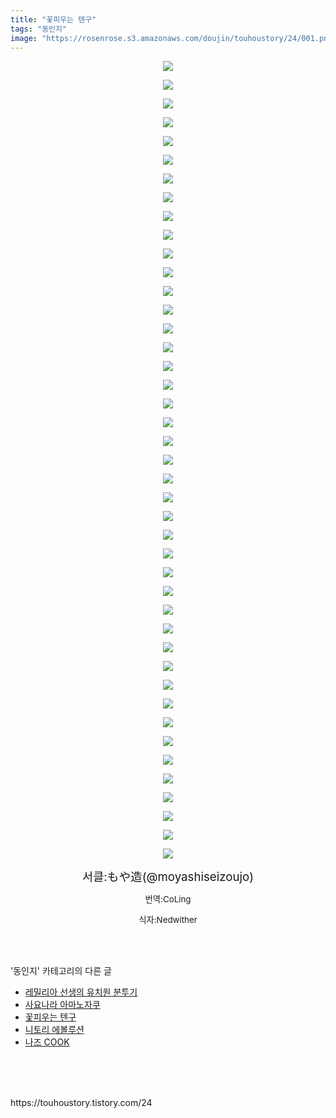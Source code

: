 ```yaml
---
title: "꽃피우는 텐구"
tags: "동인지"
image: "https://rosenrose.s3.amazonaws.com/doujin/touhoustory/24/001.png"
---
```

<div class="article">
<div class="tt_article_useless_p_margin"><p style="text-align: center; clear: none; float: none;"><img src="{{ site.imgserver1 }}/touhoustory/24/001.png"/></p><p style="text-align: center; clear: none; float: none;"><img src="{{ site.imgserver1 }}/touhoustory/24/002.jpg"/></p><p style="text-align: center; clear: none; float: none;"><img src="{{ site.imgserver1 }}/touhoustory/24/003.jpg"/></p><p style="text-align: center; clear: none; float: none;"><img src="{{ site.imgserver1 }}/touhoustory/24/004.jpg"/></p><p style="text-align: center; clear: none; float: none;"><img src="{{ site.imgserver1 }}/touhoustory/24/005.jpg"/></p><p style="text-align: center; clear: none; float: none;"><img src="{{ site.imgserver1 }}/touhoustory/24/006.jpg"/></p><p style="text-align: center; clear: none; float: none;"><img src="{{ site.imgserver1 }}/touhoustory/24/007.jpg"/></p><p style="text-align: center; clear: none; float: none;"><img src="{{ site.imgserver1 }}/touhoustory/24/008.jpg"/></p><p style="text-align: center; clear: none; float: none;"><img src="{{ site.imgserver1 }}/touhoustory/24/009.jpg"/></p><p style="text-align: center; clear: none; float: none;"><img src="{{ site.imgserver1 }}/touhoustory/24/010.jpg"/></p><p style="text-align: center; clear: none; float: none;"><img src="{{ site.imgserver1 }}/touhoustory/24/011.jpg"/></p><p style="text-align: center; clear: none; float: none;"><img src="{{ site.imgserver1 }}/touhoustory/24/012.jpg"/></p><p style="text-align: center; clear: none; float: none;"><img src="{{ site.imgserver1 }}/touhoustory/24/013.jpg"/></p><p style="text-align: center; clear: none; float: none;"><img src="{{ site.imgserver1 }}/touhoustory/24/014.jpg"/></p><p style="text-align: center; clear: none; float: none;"><img src="{{ site.imgserver1 }}/touhoustory/24/015.jpg"/></p><p style="text-align: center; clear: none; float: none;"><img src="{{ site.imgserver1 }}/touhoustory/24/016.jpg"/></p><p style="text-align: center; clear: none; float: none;"><img src="{{ site.imgserver1 }}/touhoustory/24/017.jpg"/></p><p style="text-align: center; clear: none; float: none;"><img src="{{ site.imgserver1 }}/touhoustory/24/018.jpg"/></p><p style="text-align: center; clear: none; float: none;"><img src="{{ site.imgserver1 }}/touhoustory/24/019.jpg"/></p><p style="text-align: center; clear: none; float: none;"><img src="{{ site.imgserver1 }}/touhoustory/24/020.jpg"/></p><p style="text-align: center; clear: none; float: none;"><img src="{{ site.imgserver1 }}/touhoustory/24/021.jpg"/></p><p style="text-align: center; clear: none; float: none;"><img src="{{ site.imgserver1 }}/touhoustory/24/022.jpg"/></p><p style="text-align: center; clear: none; float: none;"><img src="{{ site.imgserver1 }}/touhoustory/24/023.jpg"/></p><p style="text-align: center; clear: none; float: none;"><img src="{{ site.imgserver1 }}/touhoustory/24/024.jpg"/></p><p style="text-align: center; clear: none; float: none;"><img src="{{ site.imgserver1 }}/touhoustory/24/025.jpg"/></p><p style="text-align: center; clear: none; float: none;"><img src="{{ site.imgserver1 }}/touhoustory/24/026.jpg"/></p><p style="text-align: center; clear: none; float: none;"><img src="{{ site.imgserver1 }}/touhoustory/24/027.jpg"/></p><p style="text-align: center; clear: none; float: none;"><img src="{{ site.imgserver1 }}/touhoustory/24/028.jpg"/></p><p style="text-align: center; clear: none; float: none;"><img src="{{ site.imgserver1 }}/touhoustory/24/029.jpg"/></p><p style="text-align: center; clear: none; float: none;"><img src="{{ site.imgserver1 }}/touhoustory/24/030.jpg"/></p><p style="text-align: center; clear: none; float: none;"><img src="{{ site.imgserver1 }}/touhoustory/24/031.jpg"/></p><p style="text-align: center; clear: none; float: none;"><img src="{{ site.imgserver1 }}/touhoustory/24/032.jpg"/></p><p style="text-align: center; clear: none; float: none;"><img src="{{ site.imgserver1 }}/touhoustory/24/033.jpg"/></p><p style="text-align: center; clear: none; float: none;"><img src="{{ site.imgserver1 }}/touhoustory/24/034.jpg"/></p><p style="text-align: center; clear: none; float: none;"><img src="{{ site.imgserver1 }}/touhoustory/24/035.jpg"/></p><p style="text-align: center; clear: none; float: none;"><img src="{{ site.imgserver1 }}/touhoustory/24/036.jpg"/></p><p style="text-align: center; clear: none; float: none;"><img src="{{ site.imgserver1 }}/touhoustory/24/037.jpg"/></p><p style="text-align: center; clear: none; float: none;"><img src="{{ site.imgserver1 }}/touhoustory/24/038.jpg"/></p><p style="text-align: center; clear: none; float: none;"><img src="{{ site.imgserver1 }}/touhoustory/24/039.jpg"/></p><p style="text-align: center; clear: none; float: none;"><img src="{{ site.imgserver1 }}/touhoustory/24/040.jpg"/></p><p style="text-align: center; clear: none; float: none;"><img src="{{ site.imgserver1 }}/touhoustory/24/041.jpg"/></p><p style="text-align: center; clear: none; float: none;"><img src="{{ site.imgserver1 }}/touhoustory/24/042.jpg"/></p><p style="text-align: center; clear: none; float: none;"><img src="{{ site.imgserver1 }}/touhoustory/24/043.jpg"/></p><p style="text-align: center;"><span style="font-size: 18.6667px;">서클:もや造(@moyashiseizoujo)</span></p><p style="text-align: center;"><span style="font-size: 10pt;">번역:CoLing</span></p><p style="text-align: center;"><span style="font-size: 10pt;">식자:Nedwither</span><br/></p> </div></div><br/>
<div class="tagTrail">
</div><br/>
<div class="another">
<p>'동인지' 카테고리의 다른 글</p>
<ul>
<li><a href="/touhoustory_42">레밀리아 선생의 유치원 분투기</a></li>
<li><a href="/touhoustory_26">사요나라 아마노자쿠</a></li>
<li><a href="/touhoustory_24">꽃피우는 텐구</a></li>
<li><a href="/touhoustory_18">니토리 에볼루션</a></li>
<li><a href="/touhoustory_17">나즈 COOK</a></li>
</ul>
</div><br/>
<div class="cb_lstcomment">
</div><br/>
<br/>
<p id="refer">https://touhoustory.tistory.com/24</p>
<br/>
